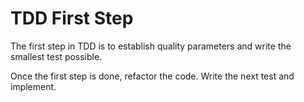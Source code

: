 # TDD First Step

The first step in TDD is to establish quality parameters and write the smallest test possible.



Once the first step is done, refactor the code. Write the next test and implement.

